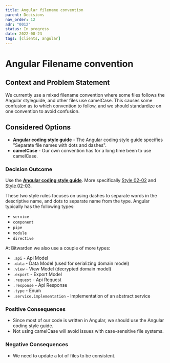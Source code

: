 ```yaml
---
title: Angular filename convention
parent: Decisions
nav_order: 12
adr: "0012"
status: In progress
date: 2022-08-23
tags: [clients, angular]
---
```


# Angular Filename convention

## Context and Problem Statement

We currently use a mixed filename convention where some files follows the Angular styleguide, and
other files use camelCase. This causes some confusion as to which convention to follow, and we
should standardize on one convention to avoid confusion.

## Considered Options

- **Angular coding style guide** - The Angular coding style guide specifies "Separate file names
  with dots and dashes".
- **camelCase** - Our own convention has for a long time been to use camelCase.

### Decision Outcome

Use the [**Angular coding style guide**][naming]. More specifically [Style 02-02][style-02-02] and
[Style 02-03][style-02-03].

These two style rules focuses on using dashes to separate words in the descriptive name, and dots to
separate name from the type. Angular typically has the following types:

- `service`
- `component`
- `pipe`
- `module`
- `directive`

At Bitwarden we also use a couple of more types:

- `.api` - Api Model
- `.data` - Data Model (used for serializing domain model)
- `.view` - View Model (decrypted domain model)
- `.export` - Export Model
- `.request` - Api Request
- `.response` - Api Response
- `.type` - Enum
- `.service.implementation` - Implementation of an abstract service

### Positive Consequences <!-- optional -->

- Since most of our code is written in Angular, we should use the Angular coding style guide.
- Not using camelCase will avoid issues with case-sensitive file systems.

### Negative Consequences <!-- optional -->

- We need to update a lot of files to be consistent.

[naming]: https://angular.io/guide/styleguide#naming
[style-02-02]: https://angular.io/guide/styleguide#style-02-02
[style-02-03]: https://angular.io/guide/styleguide#style-02-03
